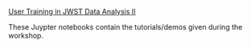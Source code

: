 
[User Training in JWST Data Analysis II](https://jwst.stsci.edu/events/events-area/stsci-events-listing-container/user-training-in-jwst-data-analysis-ii)

These Juypter notebooks contain the tutorials/demos given during the
workshop.
